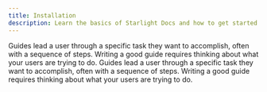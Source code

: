 ```yaml
---
title: Installation
description: Learn the basics of Starlight Docs and how to get started.
---
```


Guides lead a user through a specific task they want to accomplish, often with a sequence of steps. Writing a good guide requires thinking about what your users are trying to do.
Guides lead a user through a specific task they want to accomplish, often with a sequence of steps. Writing a good guide requires thinking about what your users are trying to do.
